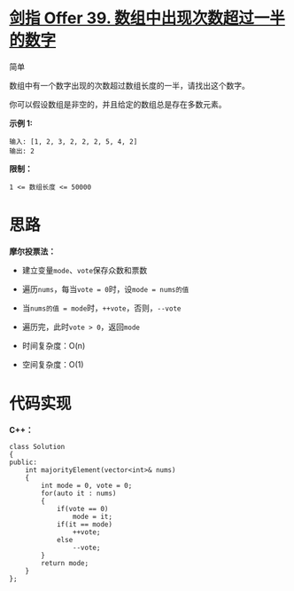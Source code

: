 # [剑指 Offer 39. 数组中出现次数超过一半的数字](https://leetcode.cn/problems/shu-zu-zhong-chu-xian-ci-shu-chao-guo-yi-ban-de-shu-zi-lcof/)

简单



数组中有一个数字出现的次数超过数组长度的一半，请找出这个数字。

 

你可以假设数组是非空的，并且给定的数组总是存在多数元素。

 

**示例 1:**

```
输入: [1, 2, 3, 2, 2, 2, 5, 4, 2]
输出: 2
```

 

**限制：**

```
1 <= 数组长度 <= 50000
```



# 思路

**摩尔投票法：**

- 建立变量`mode`、`vote`保存众数和票数
- 遍历`nums`，每当`vote = 0`时，设`mode = nums的值`
- 当`nums的值 = mode`时，`++vote`，否则，`--vote`
- 遍历完，此时`vote > 0`，返回`mode`

- 时间复杂度：O(n)

- 空间复杂度：O(1)



# 代码实现

**C++：**

```
class Solution
{
public:
    int majorityElement(vector<int>& nums)
    {
        int mode = 0, vote = 0;
        for(auto it : nums)
        {
            if(vote == 0)
                mode = it;
            if(it == mode)
                ++vote;
            else
                --vote;
        }
        return mode;
    }
};
```

